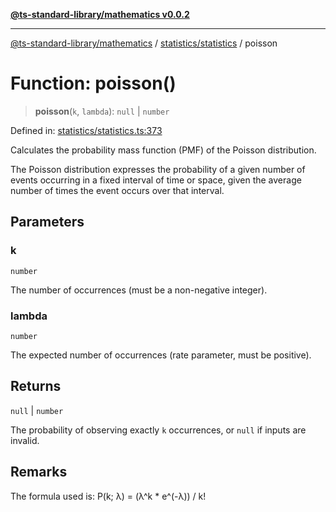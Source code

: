[**@ts-standard-library/mathematics v0.0.2**](../../../README.md)

***

[@ts-standard-library/mathematics](../../../README.md) / [statistics/statistics](../README.md) / poisson

# Function: poisson()

> **poisson**(`k`, `lambda`): `null` \| `number`

Defined in: [statistics/statistics.ts:373](https://github.com/gabaudette/ts-stdlib/blob/725aff52e6f28b9942b278b955914b3ace9f325c/packages/mathematics/src/statistics/statistics.ts#L373)

Calculates the probability mass function (PMF) of the Poisson distribution.

The Poisson distribution expresses the probability of a given number of events
occurring in a fixed interval of time or space, given the average number of times
the event occurs over that interval.

## Parameters

### k

`number`

The number of occurrences (must be a non-negative integer).

### lambda

`number`

The expected number of occurrences (rate parameter, must be positive).

## Returns

`null` \| `number`

The probability of observing exactly `k` occurrences, or `null` if inputs are invalid.

## Remarks

The formula used is: P(k; λ) = (λ^k * e^(-λ)) / k!
